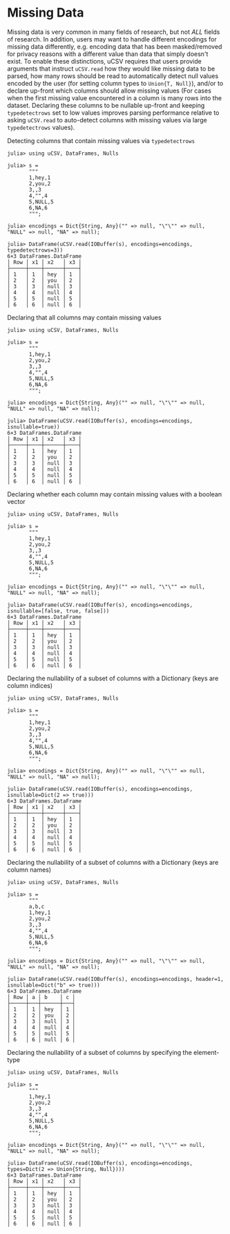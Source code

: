 # Missing Data

Missing data is very common in many fields of research, but not *ALL* fields of research. In addition, users may want to handle different encodings for missing data differently, e.g. encoding data that has been masked/removed for privacy reasons with a different value than data that simply doesn't exist. To enable these distinctions, uCSV requires that users provide arguments that instruct `uCSV.read` how they would like missing data to be parsed, how many rows should be read to automatically detect null values encoded by the user (for setting column types to `Union{T, Null}`), and/or to declare up-front which columns should allow missing values (For cases when the first missing value encountered in a column is many rows into the dataset. Declaring these columns to be nullable up-front and keeping `typedetectrows` set to low values improves parsing performance relative to asking `uCSV.read` to auto-detect columns with missing values via large `typedetectrows` values).

Detecting columns that contain missing values via `typedetectrows`
```jldoctest
julia> using uCSV, DataFrames, Nulls

julia> s =
       """
       1,hey,1
       2,you,2
       3,,3
       4,"",4
       5,NULL,5
       6,NA,6
       """;

julia> encodings = Dict{String, Any}("" => null, "\"\"" => null, "NULL" => null, "NA" => null);

julia> DataFrame(uCSV.read(IOBuffer(s), encodings=encodings, typedetectrows=3))
6×3 DataFrames.DataFrame
│ Row │ x1 │ x2   │ x3 │
├─────┼────┼──────┼────┤
│ 1   │ 1  │ hey  │ 1  │
│ 2   │ 2  │ you  │ 2  │
│ 3   │ 3  │ null │ 3  │
│ 4   │ 4  │ null │ 4  │
│ 5   │ 5  │ null │ 5  │
│ 6   │ 6  │ null │ 6  │

```

Declaring that all columns may contain missing values
```jldoctest
julia> using uCSV, DataFrames, Nulls

julia> s =
       """
       1,hey,1
       2,you,2
       3,,3
       4,"",4
       5,NULL,5
       6,NA,6
       """;

julia> encodings = Dict{String, Any}("" => null, "\"\"" => null, "NULL" => null, "NA" => null);

julia> DataFrame(uCSV.read(IOBuffer(s), encodings=encodings, isnullable=true))
6×3 DataFrames.DataFrame
│ Row │ x1 │ x2   │ x3 │
├─────┼────┼──────┼────┤
│ 1   │ 1  │ hey  │ 1  │
│ 2   │ 2  │ you  │ 2  │
│ 3   │ 3  │ null │ 3  │
│ 4   │ 4  │ null │ 4  │
│ 5   │ 5  │ null │ 5  │
│ 6   │ 6  │ null │ 6  │

```

Declaring whether each column may contain missing values with a boolean vector
```jldoctest
julia> using uCSV, DataFrames, Nulls

julia> s =
       """
       1,hey,1
       2,you,2
       3,,3
       4,"",4
       5,NULL,5
       6,NA,6
       """;

julia> encodings = Dict{String, Any}("" => null, "\"\"" => null, "NULL" => null, "NA" => null);

julia> DataFrame(uCSV.read(IOBuffer(s), encodings=encodings, isnullable=[false, true, false]))
6×3 DataFrames.DataFrame
│ Row │ x1 │ x2   │ x3 │
├─────┼────┼──────┼────┤
│ 1   │ 1  │ hey  │ 1  │
│ 2   │ 2  │ you  │ 2  │
│ 3   │ 3  │ null │ 3  │
│ 4   │ 4  │ null │ 4  │
│ 5   │ 5  │ null │ 5  │
│ 6   │ 6  │ null │ 6  │

```

Declaring the nullability of a subset of columns with a Dictionary (keys are column indices)
```jldoctest
julia> using uCSV, DataFrames, Nulls

julia> s =
       """
       1,hey,1
       2,you,2
       3,,3
       4,"",4
       5,NULL,5
       6,NA,6
       """;

julia> encodings = Dict{String, Any}("" => null, "\"\"" => null, "NULL" => null, "NA" => null);

julia> DataFrame(uCSV.read(IOBuffer(s), encodings=encodings, isnullable=Dict(2 => true)))
6×3 DataFrames.DataFrame
│ Row │ x1 │ x2   │ x3 │
├─────┼────┼──────┼────┤
│ 1   │ 1  │ hey  │ 1  │
│ 2   │ 2  │ you  │ 2  │
│ 3   │ 3  │ null │ 3  │
│ 4   │ 4  │ null │ 4  │
│ 5   │ 5  │ null │ 5  │
│ 6   │ 6  │ null │ 6  │

```

Declaring the nullability of a subset of columns with a Dictionary (keys are column names)
```jldoctest
julia> using uCSV, DataFrames, Nulls

julia> s =
       """
       a,b,c
       1,hey,1
       2,you,2
       3,,3
       4,"",4
       5,NULL,5
       6,NA,6
       """;

julia> encodings = Dict{String, Any}("" => null, "\"\"" => null, "NULL" => null, "NA" => null);

julia> DataFrame(uCSV.read(IOBuffer(s), encodings=encodings, header=1, isnullable=Dict("b" => true)))
6×3 DataFrames.DataFrame
│ Row │ a │ b    │ c │
├─────┼───┼──────┼───┤
│ 1   │ 1 │ hey  │ 1 │
│ 2   │ 2 │ you  │ 2 │
│ 3   │ 3 │ null │ 3 │
│ 4   │ 4 │ null │ 4 │
│ 5   │ 5 │ null │ 5 │
│ 6   │ 6 │ null │ 6 │

```

Declaring the nullability of a subset of columns by specifying the element-type
```jldoctest
julia> using uCSV, DataFrames, Nulls

julia> s =
       """
       1,hey,1
       2,you,2
       3,,3
       4,"",4
       5,NULL,5
       6,NA,6
       """;

julia> encodings = Dict{String, Any}("" => null, "\"\"" => null, "NULL" => null, "NA" => null);

julia> DataFrame(uCSV.read(IOBuffer(s), encodings=encodings, types=Dict(2 => Union{String, Null})))
6×3 DataFrames.DataFrame
│ Row │ x1 │ x2   │ x3 │
├─────┼────┼──────┼────┤
│ 1   │ 1  │ hey  │ 1  │
│ 2   │ 2  │ you  │ 2  │
│ 3   │ 3  │ null │ 3  │
│ 4   │ 4  │ null │ 4  │
│ 5   │ 5  │ null │ 5  │
│ 6   │ 6  │ null │ 6  │

```
